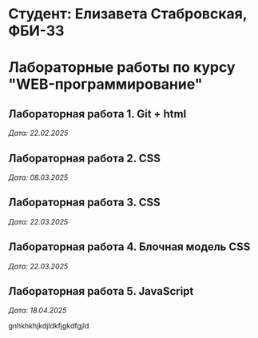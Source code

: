 # Студент: Елизавета Стабровская, ФБИ-33

# Лабораторные работы по курсу "WEB-программирование"

## Лабораторная работа 1. Git + html

*Дата: 22.02.2025*

## Лабораторная работа 2. CSS

*Дата: 08.03.2025*

## Лабораторная работа 3. CSS

*Дата: 22.03.2025*

## Лабораторная работа 4. Блочная модель CSS

*Дата: 22.03.2025*

## Лабораторная работа 5. JavaScript

*Дата: 18.04.2025*

gnhkhkhjkdjldkfjgkdfgjld

